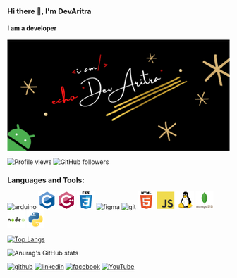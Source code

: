### Hi there 👋, I'm DevAritra
#### I am a developer
![I am a developer](https://github.com/DevAritra/DevAritra/blob/main/Github%20banner2.png)

![Profile views](https://gpvc.arturio.dev/DevAritra) ![GitHub followers](https://img.shields.io/github/followers/DevAritra?style=social)
 
<h3 align="left">Languages and Tools:</h3>
<p align="left"><img src="https://cdn.worldvectorlogo.com/logos/arduino-1.svg" alt="arduino" width="40" height="40"/> <img src="https://raw.githubusercontent.com/devicons/devicon/master/icons/c/c-original.svg" alt="c" width="40" height="40"/> <img src="https://raw.githubusercontent.com/devicons/devicon/master/icons/cplusplus/cplusplus-original.svg" alt="cplusplus" width="40" height="40"/> <img src="https://raw.githubusercontent.com/devicons/devicon/master/icons/css3/css3-original-wordmark.svg" alt="css3" width="40" height="40"/> <img src="https://www.vectorlogo.zone/logos/figma/figma-icon.svg" alt="figma" width="40" height="40"/> <img src="https://www.vectorlogo.zone/logos/git-scm/git-scm-icon.svg" alt="git" width="40" height="40"/> <img src="https://raw.githubusercontent.com/devicons/devicon/master/icons/html5/html5-original-wordmark.svg" alt="html5" width="40" height="40"/> <img src="https://raw.githubusercontent.com/devicons/devicon/master/icons/javascript/javascript-original.svg" alt="javascript" width="40" height="40"/>  <img src="https://raw.githubusercontent.com/devicons/devicon/master/icons/linux/linux-original.svg" alt="linux" width="40" height="40"/> <img src="https://raw.githubusercontent.com/devicons/devicon/master/icons/mongodb/mongodb-original-wordmark.svg" alt="mongodb" width="40" height="40"/> <img src="https://raw.githubusercontent.com/devicons/devicon/master/icons/nodejs/nodejs-original-wordmark.svg" alt="nodejs" width="40" height="40"/> <img src="https://raw.githubusercontent.com/devicons/devicon/master/icons/python/python-original.svg" alt="python" width="40" height="40"/> </p>



[![Top Langs](https://github-readme-stats.vercel.app/api/top-langs/?username=DevAritra)](https://github.com/anuraghazra/github-readme-stats)

![Anurag's GitHub stats](https://github-readme-stats.vercel.app/api?username=DevAritra&show_icons=true&theme=algolia)




[<img src='https://cdn.jsdelivr.net/npm/simple-icons@3.0.1/icons/github.svg' alt='github' height='35'>](https://github.com/DevAritra)   [<img src='https://cdn.jsdelivr.net/npm/simple-icons@3.0.1/icons/linkedin.svg' alt='linkedin' height='35'>](https://www.linkedin.com/in/#/)   [<img src='https://cdn.jsdelivr.net/npm/simple-icons@3.0.1/icons/facebook.svg' alt='facebook' height='35'>](https://www.facebook.com/#)   [<img src='https://cdn.jsdelivr.net/npm/simple-icons@3.0.1/icons/youtube.svg' alt='YouTube' height='35'>](https://www.youtube.com/channel/#)  




